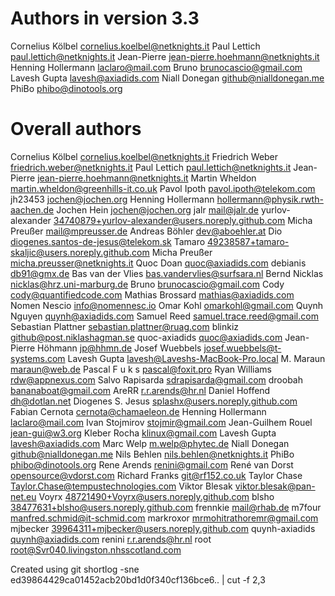# Authors in version 3.3

Cornelius Kölbel <cornelius.koelbel@netknights.it>
Paul Lettich <paul.lettich@netknights.it>
Jean-Pierre <jean-pierre.hoehmann@netknights.it>
Henning Hollermann <laclaro@mail.com>
Bruno <brunocascio@gmail.com>
Lavesh Gupta <lavesh@axiadids.com>
Niall Donegan <github@nialldonegan.me>
PhiBo <phibo@dinotools.org>


# Overall authors

Cornelius Kölbel <cornelius.koelbel@netknights.it>
Friedrich Weber <friedrich.weber@netknights.it>
Paul Lettich <paul.lettich@netknights.it>
Jean-Pierre <jean-pierre.hoehmann@netknights.it>
Martin Wheldon <martin.wheldon@greenhills-it.co.uk>
Pavol Ipoth <pavol.ipoth@telekom.com>
jh23453 <jochen@jochen.org>
Henning Hollermann <hollermann@physik.rwth-aachen.de>
Jochen Hein <jochen@jochen.org>
jalr <mail@jalr.de>
yurlov-alexander <34740879+yurlov-alexander@users.noreply.github.com>
Micha Preußer <mail@mpreusser.de>
Andreas Böhler <dev@aboehler.at>
Dio <diogenes.santos-de-jesus@telekom.sk>
Tamaro <49238587+tamaro-skaljic@users.noreply.github.com>
Micha Preußer <micha.preusser@netknights.it>
Quoc Doan <quoc@axiadids.com>
debianis <db91@gmx.de>
Bas van der Vlies <bas.vandervlies@surfsara.nl>
Bernd Nicklas <nicklas@hrz.uni-marburg.de>
Bruno <brunocascio@gmail.com>
Cody <cody@quantifiedcode.com>
Mathias Brossard <mathias@axiadids.com>
Nomen Nescio <info@nomennesc.io>
Omar Kohl <omarkohl@gmail.com>
Quynh Nguyen <quynh@axiadids.com>
Samuel Reed <samuel.trace.reed@gmail.com>
Sebastian Plattner <sebastian.plattner@ruag.com>
blinkiz <github@post.niklashagman.se>
quoc-axiadids <quoc@axiadids.com>
Jean-Pierre Höhmann <jp@hhmn.de>
Josef Wuebbels <josef.wuebbels@t-systems.com>
Lavesh Gupta <lavesh@Laveshs-MacBook-Pro.local>
M. Maraun <maraun@web.de>
Pascal   F u k s <pascal@foxit.pro>
Ryan Williams <rdw@appnexus.com>
Salvo Rapisarda <sdrapisarda@gmail.com>
droobah <bananaboat@gmail.com>
AreRR <r.r.arends@hr.nl>
Daniel Hoffend <dh@dotlan.net>
Diogenes S. Jesus <splashx@users.noreply.github.com>
Fabian Cernota <cernota@chamaeleon.de>
Henning Hollermann <laclaro@mail.com>
Ivan Stojmirov <stojmir@gmail.com>
Jean-Guilhem Rouel <jean-gui@w3.org>
Kleber Rocha <klinux@gmail.com>
Lavesh Gupta <lavesh@axiadids.com>
Marc Welp <m.welp@phytec.de>
Niall Donegan <github@nialldonegan.me>
Nils Behlen <nils.behlen@netknights.it>
PhiBo <phibo@dinotools.org>
Rene Arends <renini@gmail.com>
René van Dorst <opensource@vdorst.com>
Richard Franks <git@rf152.co.uk>
Taylor Chase <Taylor.Chase@tempustechnologies.com>
Viktor Blesak <viktor.blesak@pan-net.eu>
Voyrx <48721490+Voyrx@users.noreply.github.com>
blsho <38477631+blsho@users.noreply.github.com>
frennkie <mail@rhab.de>
m7four <manfred.schmid@it-schmid.com>
markroxor <mrmohitrathoremr@gmail.com>
mjbecker <39964311+mjbecker@users.noreply.github.com>
quynh-axiadids <quynh@axiadids.com>
renini <r.r.arends@hr.nl>
root <root@Svr040.livingston.nhsscotland.com>


Created using
git shortlog -sne ed39864429ca01452acb20bd1d0f340cf136bce6.. | cut -f 2,3 
